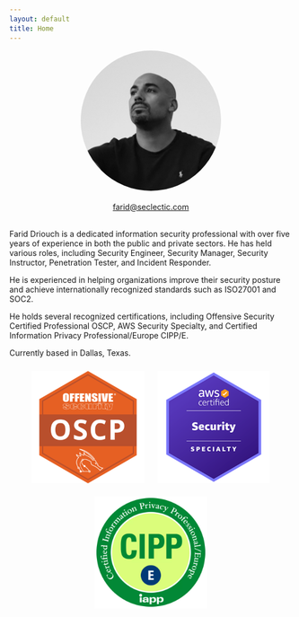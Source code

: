 ```yaml
---
layout: default
title: Home
---
```

<head>
  <link rel="stylesheet" href="https://use.fontawesome.com/releases/v5.8.1/css/all.css">
</head>
<body>

<div style="text-align: center;">
    <img src="./img/farid.jpeg" width="250" height="250" style="border-radius: 50%;">
</div>
<br>
<div style="text-align: center;">
  <a href="mailto:farid@seclectic.com">farid@seclectic.com</a>
</div>

  <div style="text-align: center;">
    <a href="https://twitter.com/s3clectic" target="_blank" rel="noopener noreferrer">
      <i class="fab fa-twitter"></i>
    </a>
    <a href="https://www.linkedin.com/in/farid-driouch/" target="_blank" rel="noopener noreferrer">
      <i class="fab fa-linkedin-in"></i>
    </a>
  </div>
  <br>
</body>


Farid Driouch is a dedicated information security professional with over five years of experience in both the public and private sectors. He has held various roles, including Security Engineer, Security Manager, Security Instructor, Penetration Tester, and Incident Responder.

He is experienced in helping organizations improve their security posture and achieve internationally recognized standards such as ISO27001 and SOC2.

He holds several recognized certifications, including Offensive Security Certified Professional OSCP, AWS Security Specialty, and Certified Information Privacy Professional/Europe CIPP/E.

Currently based in Dallas, Texas.

<div style="text-align: center;">
    <img src="./img/oscp.png" alt="OSCP" width="200" height="200" style="margin: 10px;">
    <img src="./img/aws.png" alt="AWS Security Specialty" width="200" height="200" style="margin: 10px;">
    <img src="./img/cipp.png" alt="CIPP" width="200" height="200" style="margin: 10px;">
</div>
